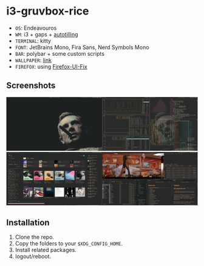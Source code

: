 # i3-gruvbox-rice
- `OS`: Endeavouros
- `WM`: i3 + gaps + [autotilling](https://aur.archlinux.org/packages/autotiling)
- `TERMINAL`: kitty
- `FONT`: JetBrains Mono, Fira Sans, Nerd Symbols Mono
- `BAR`: polybar + some custom scripts
- `WALLPAPER`: [link](https://github.com/i3-gruvbox-i3/i3-gruvbox-rice/blob/main/.config/i3/wallpaper)
- `FIREFOX`: using [Firefox-UI-Fix](https://github.com/black7375/Firefox-UI-Fix)

## Screenshots
![](https://github.com/i3-gruvbox-i3/i3-gruvbox-rice/blob/main/media/rice-1.png)
![](https://github.com/i3-gruvbox-i3/i3-gruvbox-rice/blob/main/media/rice-media-2.png)

## Installation
1. Clone the repo.
2. Copy the folders to your `$XDG_CONFIG_HOME`.
3. Install related packages.
4. logout/reboot.
